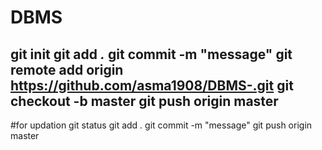 # DBMS
git init
git add *.*
git commit -m "message"
git remote add origin  https://github.com/asma1908/DBMS-.git
git checkout -b master
git push origin master
----------------------------------------------------------------------------
#for updation
git status
git add *.*
git commit -m "message"
git push origin master
